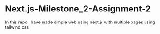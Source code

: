 # Next.js-Milestone_2-Assignment-2
In this repo I have made simple web using next.js with multiple pages using tailwind css
